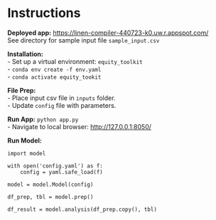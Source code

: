 <h1><b>Instructions</b></h1>

<b>Deployed app:</b>
https://linen-compiler-440723-k0.uw.r.appspot.com/
<br>See directory for sample input file `sample_input.csv`

<b>Installation:</b>
<br>- Set up a virtual environment: `equity_toolkit`
<br>- `conda env create -f env.yaml`
<br>- `conda activate equity_tookit`

<b>File Prep:</b>
<br>- Place input csv file in `inputs` folder.
<br>- Update `config` file with parameters.

<b>Run App:</b>
`python app.py`
<br>- Navigate to local browser: http://127.0.0.1:8050/

<b>Run Model:</b>
```import yaml
import model

with open('config.yaml') as f:
    config = yaml.safe_load(f)
    
model = model.Model(config)

df_prep, tbl = model.prep()

df_result = model.analysis(df_prep.copy(), tbl)
```
